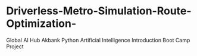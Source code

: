 # Driverless-Metro-Simulation-Route-Optimization-
Global AI Hub Akbank Python Artificial Intelligence Introduction Boot Camp Project
